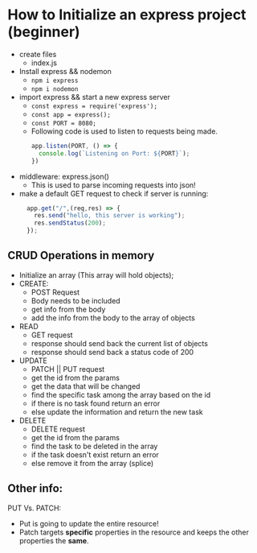 # How to Initialize an express project (beginner)
- create files 
  - index.js 
- Install express && nodemon
  - `npm i express`
  - `npm i nodemon`
- import express && start a new express server
  - `const express = require('express');`
  - `const app = express();`
  - `const PORT = 8080;`
  - Following code is used to listen to requests being made. 
      ```js
      app.listen(PORT, () => {
        console.log(`Listening on Port: ${PORT}`);
      })
      ```
- middleware: express.json()
  - This is used to parse incoming requests into json!
- make a default GET request to check if server is running:
  ```js
    app.get("/",(req,res) => {
      res.send("hello, this server is working");
      res.sendStatus(200);
    });
  ```

## CRUD Operations in memory 
- Initialize an array (This array will hold objects); 
- CREATE: 
  - POST Request 
  - Body needs to be included 
  - get info from the body 
  - add the info from the body to the array of objects 
- READ 
  - GET request
  - response should send back the current list of objects 
  - response should send back a status code of 200 
- UPDATE 
  - PATCH || PUT request 
  - get the id from the params
  - get the data that will be changed 
  - find the specific task among the array based on the id 
  - if there is no task found return an error 
  - else update the information and return the new task 
- DELETE 
  - DELETE request 
  - get the id from the params 
  - find the task to be deleted in the array 
  - if the task doesn't exist return an error 
  - else remove it from the array (splice)

## Other info: 
PUT Vs. PATCH: 
- Put is going to update the entire resource!
- Patch targets **specific** properties in the resource and keeps the other properties the **same**.  

